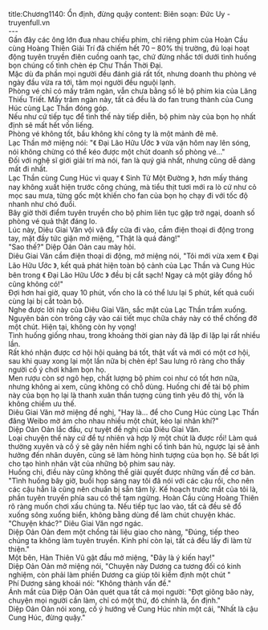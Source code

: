 title:Chương1140: Ổn định, đừng quậy
content:
Biên soạn: Đức Uy - truyenfull.vn<br>---<br>Gần đây các ông lớn đua nhau chiếu phim, chỉ riêng phim của Hoàn Cầu cùng Hoàng Thiên Giải Trí đã chiếm hết 70 – 80% thị trường, đủ loại hoạt động tuyên truyền điên cuồng oanh tạc, chứ đừng nhắc tới dưới tình huống bọn chúng cố tình chèn ép Chư Thần Thời Đại.<br>Mặc dù đa phần mọi người đều đánh giá rất tốt, nhưng doanh thu phòng vé ngày đầu vừa ra tới, tâm mọi người đều nguội lạnh.<br>Phòng vé chỉ có mấy trăm ngàn, vẫn chưa bằng số lẻ bộ phim kia của Lăng Thiếu Triết. Mấy trăm ngàn này, tất cả đều là do fan trung thành của Cung Húc cùng Lạc Thần đóng góp.<br>Nếu như cứ tiếp tục để tình thế này tiếp diễn, bộ phim này của bọn họ nhất định sẽ mất hết vốn liếng.<br>Phòng vé không tốt, bầu không khí công ty là một mảnh đê mê.<br>Lạc Thần mở miệng nói: "《 Đại Lão Hữu Ước 》 vừa vặn hôm nay lên sóng, nói không chừng có thể kéo được một chút doanh số phòng vé..."<br>Đối với nghệ sĩ giới giải trí mà nói, fan là quý giá nhất, nhưng cũng dễ dàng mất đi nhất.<br>Lạc Thần cùng Cung Húc vì quay 《 Sinh Tử Một Đường 》, hơn mấy tháng nay không xuất hiện trước công chúng, mà tiểu thịt tươi mới ra lò cứ như cỏ mọc sau mưa, từng gốc một khiến cho fan của bọn họ chạy đi với tốc độ nhanh như chó đuổi.<br>Bây giờ thời điểm tuyên truyền cho bộ phim liên tục gặp trở ngại, doanh số phòng vé quả thật đáng lo.<br>Lúc này, Diêu Giai Văn vội vã đẩy cửa đi vào, cầm điện thoại di động trong tay, mặt đầy tức giận mở miệng, "Thật là quá đáng!"<br>"Sao thế?" Diệp Oản Oản cau mày hỏi.<br>Diêu Giai Văn cầm điện thoại di động, mở miệng nói, "Tôi mới vừa xem 《 Đại Lão Hữu Ước 》, kết quả phát hiện toàn bộ cảnh của Lạc Thần và Cung Húc bên trong 《 Đại Lão Hữu Ước 》 đều bị cắt sạch! Ngay cả một giây đồng hồ cũng không có!"<br>Đợi hơn hai giờ, quay 10 phút, vốn cho là có thể lưu lại 5 phút, kết quả cuối cùng lại bị cắt toàn bộ.<br>Nghe được lời này của Diêu Giai Văn, sắc mặt của Lạc Thần trầm xuống. Nguyên bản còn trông cậy vào cái tiết mục chữa cháy này có thể chống đỡ một chút. Hiện tại, không còn hy vọng!<br>Tình huống giống nhau, trong khoảng thời gian này đã lặp đi lặp lại rất nhiều lần.<br>Rất khó nhận được cơ hội hội quảng bá tốt, thật vất vả mới có một cơ hội, sau khi quay xong lại một lần nữa bị chèn ép! Sau lưng rõ ràng cho thấy người cố ý chơi khăm bọn họ.<br>Men rượu còn sợ ngõ hẹp, chất lượng bộ phim coi như có tốt hơn nữa, nhưng không ai xem, cũng không có chỗ dùng. Huống chi đề tài bộ phim này của bọn họ lại là thanh xuân thần tượng cùng tình yêu đô thị, vốn là không chiếm ưu thế.<br>Diêu Giai Văn mở miệng đề nghị, "Hay là... để cho Cung Húc cùng Lạc Thần đăng Weibo mờ ám cho nhau nhiều một chút, kéo lại nhân khí?"<br>Diệp Oản Oản lắc đầu, cự tuyệt đề nghị của Diêu Giai Văn.<br>Loại chuyện thế này cứ để tự nhiên và hợp lý một chút là được rồi! Làm quá thường xuyên và cố ý sẽ gây nên hiềm nghi cố tình bán hủ, ngược lại sẽ ảnh hưởng đến nhân duyên, cũng sẽ làm hỏng hình tượng của bọn họ. Sẽ bất lợi cho tạo hình nhân vật của những bộ phim sau này.<br>Huống chi, điều này cũng không thể giải quyết được những vấn đề cơ bản.<br>"Tình huống bây giờ, buổi họp sáng nay tôi đã nói với các cậu rồi, cho nên các cậu hẳn là cũng nên chuẩn bị sẵn tâm lý. Kế hoạch trước mắt của tôi là, phần tuyên truyền phía sau có thể tạm ngừng. Hoàn Cầu cùng Hoàng Thiên rõ ràng muốn chơi xấu chúng ta. Nếu tiếp tục lao vào, tất cả đều sẽ đổ xuống sông xuống biển, không bằng dùng để làm chút chuyện khác.<br>"Chuyện khác?" Diêu Giai Văn ngơ ngác.<br>Diệp Oản Oản đem một chồng tài liệu giao cho nàng, "Đúng, tiếp theo chúng ta không làm tuyên truyền. Kinh phí còn lại, tất cả đều lấy đi làm từ thiện."<br>Một bên, Hàn Thiên Vũ gật đầu mở miệng, "Đây là ý kiến hay!"<br>Diệp Oản Oản mở miệng nói, "Chuyện này Dương ca tương đối có kinh nghiệm, còn phải làm phiền Dương ca giúp tôi kiểm định một chút "<br>Phí Dương sảng khoái nói: "Không thành vấn đề."<br>Ánh mắt của Diệp Oản Oản quét qua tất cả mọi người: "Đợt giông bão này, chuyện mọi người cần làm, chỉ có một thứ, đó chính là, ổn định."<br>Diệp Oản Oản nói xong, cố ý hướng về Cung Húc nhìn một cái, "Nhất là cậu Cung Húc, đừng quậy."